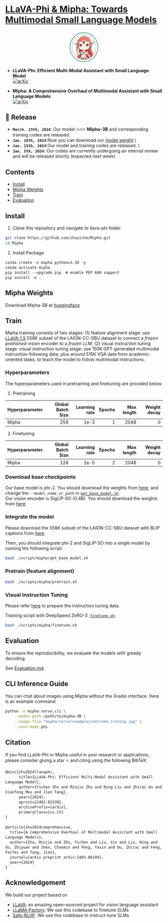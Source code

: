 <div style="display: flex; align-items: center;">
  <a href="https://arxiv.org/abs/2403.06199">
    <h1>LLaVA-Phi & Mipha: Towards Multimodal Small Language Models</h1>
  </a>
</div>

<div align="center">
<img src="docs/mipha.jpg" width="20%">
</div>

* **LLaVA-Phi: Efficient Multi-Modal Assistant with Small Language Model** <br>
  [![arXiv](https://img.shields.io/badge/Arxiv-2402.03766-b31b1b.svg?logo=arXiv)](https://arxiv.org/abs/2401.02330)



* **Mipha: A Comprehensive Overhaul of Multimodal Assistant with Small Language Models** <br>
  [![arXiv](https://img.shields.io/badge/Arxiv-2312.16886-b31b1b.svg?logo=arXiv)](https://arxiv.org/abs/2403.06199) 


## 📸 Release
* **`March. 23th, 2024`**: Our model 🔥🔥🔥 **Mipha-3B** and corresponding training codes are released.
* **`Jan. 26th, 2024`**:Now you can download our [model weight]((#llava-weights)).\
* **`Jan. 15th, 2024`**:Our model and training codes are released. \
* **`Jan. 5th, 2024`**: Our codes are currently undergoing an internal review and will be released shortly (expected next week)



## Contents
- [Install](#install)
- [Mipha Weights](#Mipha-weights)
- [Train](#train)
- [Evaluation](#evaluation)

## Install

1. Clone this repository and navigate to llava-phi folder
```bash
git clone https://github.com/zhuyiche/Mipha.git
cd Mipha
```

2. Install Package
```Shell
conda create -n mipha python=3.10 -y
conda activate mipha
pip install --upgrade pip  # enable PEP 660 support
pip install -e .
```

## Mipha Weights
Download Mipha-3B at [huggingface](https://huggingface.co/zhumj34/Mipha-3B)

## Train

Mipha training consists of two stages: (1) feature alignment stage: use [LLaVA-1.5](https://github.com/haotian-liu/LLaVA/blob/main/docs/Data.md) 558K subset of the LAION-CC-SBU dataset to connect a *frozen pretrained* vision encoder to a *frozen LLM*; 
(2) visual instruction tuning stage: visual instruction tuning stage: use 150K GPT-generated multimodal instruction-following data, plus around 515K VQA data from academic-oriented tasks, to teach the model to follow multimodal instructions.

### Hyperparameters
The hyperparameters used in pretraining and finetuning are provided below.

1. Pretraining

| Hyperparameter | Global Batch Size | Learning rate | Epochs | Max length | Weight decay |
|----------------| ---: | ---: | ---: | ---: | ---: |
| Mipha          | 256 | 1e-3 | 1 | 2048 | 0 |

2. Finetuning

| Hyperparameter | Global Batch Size | Learning rate | Epochs | Max length | Weight decay |
|----------------| ---: | ---: |-------:| ---: | ---: |
| Mipha      | 128 | 2e-5 |      2 | 2048 | 0 |

### Download base checkpoints

Our base model is phi-2. You should download the weights from [here](https://huggingface.co/susnato/phi-2), and change the `--model_name_or_path` in [`get_base_model.sh`](https://github.com/zhuyiche/Mipha/blob/main/scripts/mipha/get_base_model.sh). <br>
Our vision encoder is SigLIP-SO (0.4B). You should download the weights from [here](https://huggingface.co/google/siglip-so400m-patch14-384).

### Integrate the model
Please download the 558K subset of the LAION-CC-SBU dataset with BLIP captions from [here](https://huggingface.co/datasets/liuhaotian/LLaVA-Pretrain). <br>

Then, you should integrate phi-2 and SigLIP-SO into a single model by running the following script:
```bash
bash ./script/mipha/get_base_model.sh
```

### Pretrain (feature alignment)


```bash
bash ./scripts/mipha/pretrain.sh
```

### Visual Instruction Tuning

Please refer [here](https://github.com/haotian-liu/LLaVA/blob/9a26bd1435b4ac42c282757f2c16d34226575e96/README.md#visual-instruction-tuning) to prepare the instruction tuning data.

Training script with DeepSpeed ZeRO-3: [`finetune.sh`](https://github.com/zhuyiche/Mipha/blob/main/scripts/mipha/finetune.sh).

```bash
bash ./scripts/mipha/finetune.sh
```

## Evaluation

To ensure the reproducibility, we evaluate the models with greedy decoding. 

See [Evaluation.md](https://github.com/zhuyiche/Mipha/blob/main/docs/Evaluation.md).

## CLI Inference Guide
You can chat about images using Mipha without the Gradio interface. Here is an example command:
```bash
python -m mipha.serve.cli \
    --model-path /path/to/mipha-3B \
    --image-file "mipha/serve/examples/extreme_ironing.jpg" \
    --conv-mode phi
```

## Citation

If you find LLaVA-Phi or Mipha useful in your research or applications, please consider giving a star ⭐ and citing using the following BibTeX:

```
@misc{zhu2024llavaphi,
      title={LLaVA-Phi: Efficient Multi-Modal Assistant with Small Language Model}, 
      author={Yichen Zhu and Minjie Zhu and Ning Liu and Zhicai Ou and Xiaofeng Mou and Jian Tang},
      year={2024},
      eprint={2401.02330},
      archivePrefix={arXiv},
      primaryClass={cs.CV}
}

@article{zhu2024comprehensive,
  title={A Comprehensive Overhaul of Multimodal Assistant with Small Language Models},
  author={Zhu, Minjie and Zhu, Yichen and Liu, Xin and Liu, Ning and Xu, Zhiyuan and Shen, Chaomin and Peng, Yaxin and Ou, Zhicai and Feng, Feifei and Tang, Jian},
  journal={arXiv preprint arXiv:2403.06199},
  year={2024}
}

```

## Acknowledgement
We build our project based on
- [LLaVA](https://github.com/haotian-liu/LLaVA): an amazing open-sourced project for vision language assistant
- [LLaMA-Factory](https://github.com/hiyouga/LLaMA-Factory): We use this codebase to finetune SLMs
- [Safe-RLHF](https://github.com/PKU-Alignment/safe-rlhf): We use this codebase to instruct-tune SLMs
